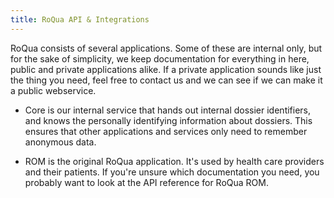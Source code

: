 ```yaml
---
title: RoQua API & Integrations
---
```


RoQua consists of several applications. Some of these are internal only,
but for the sake of simplicity, we keep documentation for everything in here, public and private applications alike. If a private application sounds like just the thing you need, feel free to contact us and we can see if we can make it a public webservice.

  * Core is our internal service that hands out internal dossier identifiers,
    and knows the personally identifying information about dossiers. This ensures
    that other applications and services only need to remember anonymous data.

  * ROM is the original RoQua application. It's used by health care providers
    and their patients. If you're unsure which documentation you need, you
    probably want to look at the API reference for RoQua ROM.